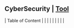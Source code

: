 ## CyberSecurity | [Tool](http://localhost:3000/tools) 

| Table of Content |
| [](/.md) |
| [](/.md) |
| [](/.md) |
| [](/.md) |
